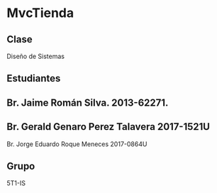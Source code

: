 MvcTienda
=============

Clase
-------
Diseño de Sistemas

Estudiantes
-------
Br. Jaime Román Silva.                            2013-62271.
-
Br. Gerald Genaro Perez Talavera                  2017-1521U
-
Br. Jorge Eduardo Roque Meneces                   2017-0864U

Grupo
-------
5T1-IS
